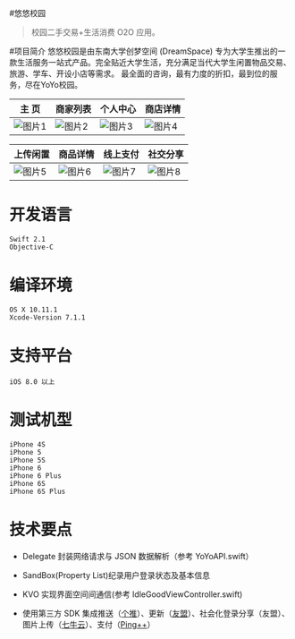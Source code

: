 #悠悠校园

> 校园二手交易+生活消费 O2O 应用。

#项目简介
悠悠校园是由东南大学创梦空间 (DreamSpace) 专为大学生推出的一款生活服务一站式产品。完全贴近大学生活，充分满足当代大学生闲置物品交易、旅游、学车、开设小店等需求。
最全面的咨询，最有力度的折扣，最到位的服务，尽在YoYo校园。

主 页|商家列表|个人中心|商店详情
------------ | ------------- | ------------| ------------
![图片1][1]|![图片2][2]|![图片3][3]|![图片4][4]

上传闲置|商品详情|线上支付|社交分享
------------ | ------------- | ------------| ------------
![图片5][5]|![图片6][6]|![图片7][7]|![图片8][8]
# 开发语言
    Swift 2.1
    Objective-C
# 编译环境
    OS X 10.11.1
    Xcode-Version 7.1.1
# 支持平台
	iOS 8.0 以上
# 测试机型
	iPhone 4S
	iPhone 5
	iPhone 5S
	iPhone 6
	iPhone 6 Plus
	iPhone 6S
	iPhone 6S Plus
# 技术要点
- Delegate 封装网络请求与 JSON 数据解析（参考 YoYoAPI.swift）
- SandBox(Property List)纪录用户登录状态及基本信息
- KVO 实现界面空间间通信(参考 IdleGoodViewController.swift)
- 使用第三方 SDK 集成推送（[个推](http://www.getui.com/)）、更新（[友盟](http://www.umeng.com/)）、社会化登录分享（友盟）、图片上传（[七牛云](http://developer.qiniu.com/)）、支付（[Ping++](https://www.pingxx.com/)）

  [1]: http://ww2.sinaimg.cn/large/005tGCqhjw1f1orazgut6j30ku112n1u.jpg
  [2]: http://ww2.sinaimg.cn/large/005tGCqhjw1f1orbbdcimj30ku11275z.jpg
  [3]: http://ww3.sinaimg.cn/large/005tGCqhjw1f1orbixj9kj30ku112gnv.jpg
  [4]:http://ww4.sinaimg.cn/large/005tGCqhjw1f1orbqkueej30ku11240o.jpg
  [5]:http://ww3.sinaimg.cn/large/005tGCqhjw1f1orbxl930j30ku112abi.jpg
  [6]:http://ww4.sinaimg.cn/large/005tGCqhjw1f1orc3okuaj30ku112tcl.jpg
  [7]:http://ww3.sinaimg.cn/large/005tGCqhjw1f1orcbd9kwj30ku112763.jpg
  [8]:http://ww2.sinaimg.cn/large/005tGCqhjw1f1orchdi2gj30ku112jta.jpg
